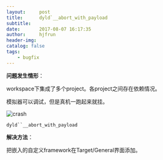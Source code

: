 ```yaml
---
layout:     post
title:      dyld`__abort_with_payload
subtitle:   
date:       2017-08-07 16:17:35
author:     hjfrun
header-img: 
catalog: false
tags:
    - bugfix
---
```


**问题发生情形**：

workspace下集成了多个project。各project之间存在依赖情况。

模拟器可以调试，但是真机一跑起来就挂。

![crash](https://i.stack.imgur.com/7gCPD.png)

`dyld``__abort_with_payload`



**解决方法**：

把嵌入的自定义framework在Target/General界面添加。